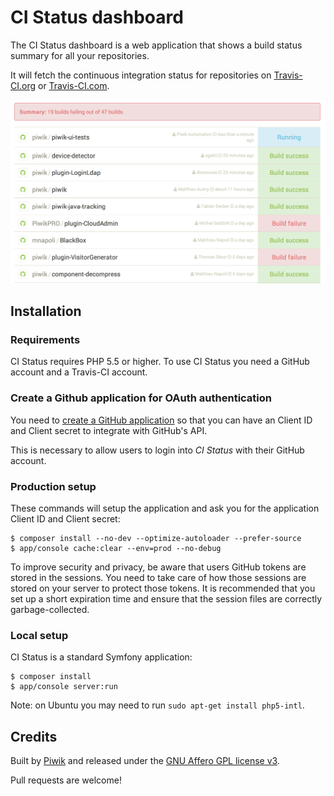 # CI Status dashboard

The CI Status dashboard is a web application that shows a build status summary for all your repositories.

It will fetch the continuous integration status for repositories on [Travis-CI.org](https://travis-ci.org/) or [Travis-CI.com](https://travis-ci.com/).

[![](web/img/screenshot.png)](https://ci-status.com/)

## Installation

### Requirements

CI Status requires PHP 5.5 or higher. To use CI Status you need a GitHub account and a Travis-CI account.

### Create a Github application for OAuth authentication

You need to [create a GitHub application](https://github.com/settings/applications/new) so that you can have an Client ID and Client secret to integrate with GitHub's API.

This is necessary to allow users to login into *CI Status* with their GitHub account.

### Production setup

These commands will setup the application and ask you for the application Client ID and Client secret:

```
$ composer install --no-dev --optimize-autoloader --prefer-source
$ app/console cache:clear --env=prod --no-debug
```

To improve security and privacy, be aware that users GitHub tokens are stored in the sessions. You need to take care of how those sessions are stored on your server to protect those tokens. It is recommended that you set up a short expiration time and ensure that the session files are correctly garbage-collected.

### Local setup

CI Status is a standard Symfony application:

```
$ composer install
$ app/console server:run
```

Note: on Ubuntu you may need to run `sudo apt-get install php5-intl`.

## Credits

Built by [Piwik](http://piwik.org/) and released under the [GNU Affero GPL license v3](LICENSE).

Pull requests are welcome!
